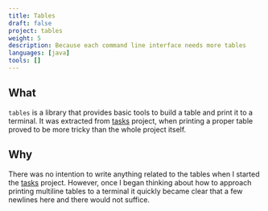 ```yaml
---
title: Tables
draft: false
project: tables
weight: 5
description: Because each command line interface needs more tables
languages: [java]
tools: []
---
```


## What
`tables` is a library that provides basic tools to build a table and print it 
to a terminal. It was extracted from [tasks](https://github.com/vilisimo/tasks)
project, when printing a proper table proved to be more tricky than the whole
project itself.

## Why
There was no intention to write anything related to the tables when I started
the [tasks](https://github.com/vilisimo/tasks) project. However, once I began
thinking about how to approach printing multiline tables to a terminal it
quickly became clear that a few newlines here and there would not suffice.